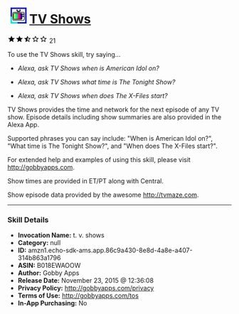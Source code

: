 # &nbsp;<img src="skill_icon" alt="TV Shows icon" width="36"> [TV Shows](http://alexa.amazon.com/#skills/amzn1.echo-sdk-ams.app.86c9a430-8e8d-4a8e-a407-314b863a1796)
![2.6 stars](../../images/ic_star_black_18dp_1x.png)![2.6 stars](../../images/ic_star_black_18dp_1x.png)![2.6 stars](../../images/ic_star_half_black_18dp_1x.png)![2.6 stars](../../images/ic_star_border_black_18dp_1x.png)![2.6 stars](../../images/ic_star_border_black_18dp_1x.png) 21

To use the TV Shows skill, try saying...

* *Alexa, ask TV Shows when is American Idol on?*

* *Alexa, ask TV Shows what time is The Tonight Show?*

* *Alexa, ask TV Shows when does The X-Files start?*

TV Shows provides the time and network for the next episode of any TV show. Episode details including show summaries are also provided in the Alexa App.

Supported phrases you can say include: "When is American Idol on?", "What time is The Tonight Show?", and "When does The X-Files start?".

For extended help and examples of using this skill, please visit http://gobbyapps.com.

Show times are provided in ET/PT along with Central.

Show episode data provided by the awesome http://tvmaze.com.

***

### Skill Details

* **Invocation Name:** t. v. shows
* **Category:** null
* **ID:** amzn1.echo-sdk-ams.app.86c9a430-8e8d-4a8e-a407-314b863a1796
* **ASIN:** B018EWAOOW
* **Author:** Gobby Apps
* **Release Date:** November 23, 2015 @ 12:36:08
* **Privacy Policy:** http://gobbyapps.com/privacy
* **Terms of Use:** http://gobbyapps.com/tos
* **In-App Purchasing:** No
